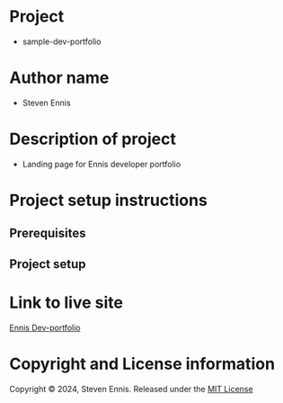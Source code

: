 # Project
- sample-dev-portfolio

# Author name
- Steven Ennis

# Description of project
- Landing page for Ennis developer portfolio

# Project setup instructions

## Prerequisites

## Project setup

# Link to live site
[Ennis Dev-portfolio](https://teatoller.github.io/sample-dev-portfolio/index.html)


# Copyright and License information
Copyright © 2024, Steven Ennis. Released under the [MIT License](LICENSE)